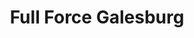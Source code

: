 ---
title: Full Force Galesburg
label: Shrimper
band:
    - John Darnielle
songs:
    - New Britain
---